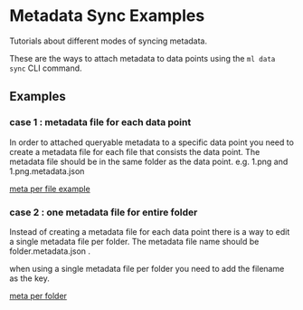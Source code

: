 # Metadata Sync Examples

Tutorials about different modes of syncing metadata.

These are the ways to attach metadata to data points using the `ml data sync` CLI command.

## Examples

### case 1 : metadata file for each data point

In order to attached queryable metadata to a specific data point you need to create a metadata file for each file that consists the data point.
The metadata file should be in the same folder as the data point. e.g. 1.png and 1.png.metadata.json

[meta per file example](./meta%20per%20file)

### case 2 : one metadata file for entire folder

Instead of creating a metadata file for each data point there is a way to edit a single metadata file per folder.
The metadata file name should be folder.metadata.json .

when using a single metadata file per folder you need to add the filename as the key.

[meta per folder](./meta%20per%20folder)

